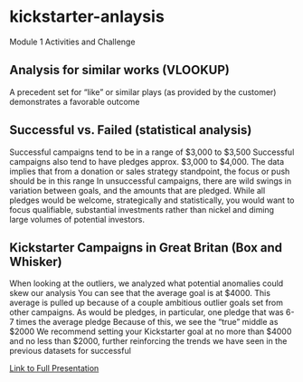 # kickstarter-anlaysis
Module 1 Activities and Challenge
## Analysis for similar works (VLOOKUP)
A precedent set for “like” or similar plays (as provided by the customer) demonstrates a favorable outcome
## Successful vs. Failed (statistical analysis)
Successful campaigns tend to be in a range of $3,000 to $3,500
Successful campaigns also tend to have pledges approx. $3,000 to $4,000. The data implies that from a donation or sales strategy standpoint, the focus or push should be in this range
In unsuccessful campaigns, there are wild swings in variation between goals, and the amounts that are pledged. While all pledges would be welcome, strategically and statistically, you would want to focus qualifiable, substantial investments rather than nickel and diming large volumes of potential investors.
## Kickstarter Campaigns in Great Britan (Box and Whisker)
When looking at the outliers, we analyzed what potential anomalies could skew our analysis
You can see that the average goal is at $4000. This average is pulled up because of a couple ambitious outlier goals set from other campaigns. 
As would be pledges, in particular, one pledge that was 6-7 times the average pledge
Because of this, we see the “true” middle as $2000
We recommend setting your Kickstarter goal at no more than $4000 and no less than $2000, further reinforcing the trends we have seen in the previous datasets for successful 

[Link to Full Presentation](https://github.com/AMSradio/kickstarter-anlaysis/blob/main/LessonExerciseAnalysis.pdf)
